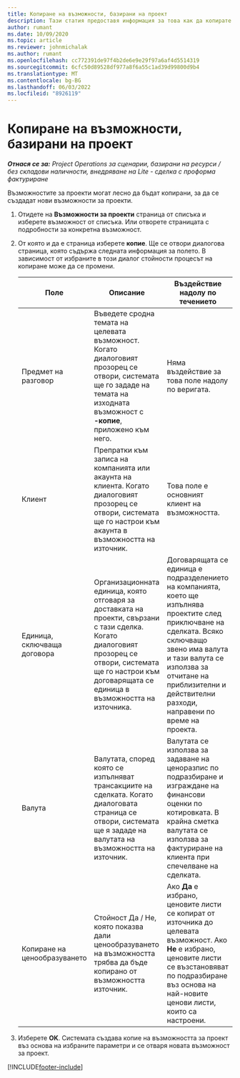 ```yaml
---
title: Копиране на възможности, базирани на проект
description: Тази статия предоставя информация за това как да копирате базирани на проект възможности в Project Operations.
author: rumant
ms.date: 10/09/2020
ms.topic: article
ms.reviewer: johnmichalak
ms.author: rumant
ms.openlocfilehash: cc772391de97f4b2de6e9e29f97a6af4d5514319
ms.sourcegitcommit: 6cfc50d89528df977a8f6a55c1ad39d99800d9b4
ms.translationtype: MT
ms.contentlocale: bg-BG
ms.lasthandoff: 06/03/2022
ms.locfileid: "8926119"
---
```

# <a name="copy-project-based-opportunities"></a>Копиране на възможности, базирани на проект

_**Отнася се за:** Project Operations за сценарии, базирани на ресурси / без складови наличности, внедряване на Lite - сделка с проформа фактуриране_


Възможностите за проекти могат лесно да бъдат копирани, за да се създадат нови възможности за проекти. 

1. Отидете на **Възможности за проекти** страница от списъка и изберете възможност от списъка. Или отворете страницата с подробности за конкретна възможност. 
2. От която и да е страница изберете **копие**. Ще се отвори диалогова страница, която съдържа следната информация за полето. В зависимост от избраните в този диалог стойности процесът на копиране може да се промени.

    | **Поле** | **Описание** | **Въздействие надолу по течението** |
    | --- | --- | --- |
    | Предмет на разговор | Въведете сродна темата на целевата възможност. Когато диалоговият прозорец се отвори, системата ще го зададе на темата на изходната възможност с **-копие**, приложено към него. | Няма въздействие за това поле надолу по веригата. |
    | Клиент | Препратки към записа на компанията или акаунта на клиента. Когато диалоговият прозорец се отвори, системата ще го настрои към акаунта в възможността на източник. | Това поле е основният клиент на възможността. |
    | Единица, сключваща договора | Организационната единица, която отговаря за доставката на проекти, свързани с тази сделка. Когато диалоговият прозорец се отвори, системата ще го настрои към договарящата се единица в възможността на източника. | Договарящата се единица е подразделението на компанията, което ще изпълнява проектите след приключване на сделката. Всяко сключващо звено има валута и тази валута се използва за отчитане на приблизителни и действителни разходи, направени по време на проекта. |
    | Валута | Валутата, според която се изпълняват трансакциите на сделката. Когато диалоговата страница се отвори, системата ще я зададе на валутата на възможността на източник. | Валутата се използва за задаване на ценоразпис по подразбиране и изграждане на финансови оценки по котировката. В крайна сметка валутата се използва за фактуриране на клиента при спечелване на сделката. |
    | Копиране на ценообразуването | Стойност Да / Не, която показва дали ценообразуването на възможността трябва да бъде копирано от възможността източник. | Ако **Да** е избрано, ценовите листи се копират от източника до целевата възможност. Ако **Не** е избрано, ценовите листи се възстановяват по подразбиране въз основа на най-новите ценови листи, които са настроени. |

3. Изберете **OK**. Системата създава копие на възможността за проект въз основа на избраните параметри и се отваря новата възможност за проект.


[!INCLUDE[footer-include](../includes/footer-banner.md)]